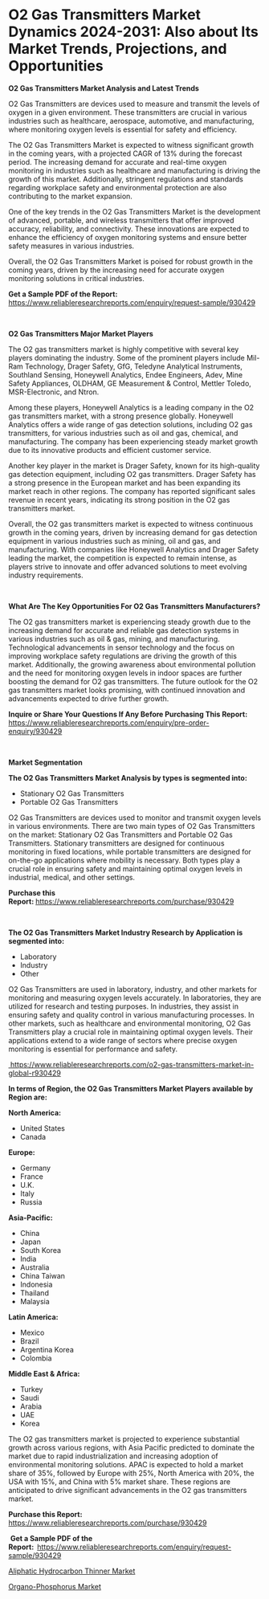 <p><h1>O2 Gas Transmitters Market Dynamics 2024-2031: Also about Its Market Trends, Projections, and Opportunities</h1></p><p><strong>O2 Gas Transmitters Market Analysis and Latest Trends</strong></p>
<p><p>O2 Gas Transmitters are devices used to measure and transmit the levels of oxygen in a given environment. These transmitters are crucial in various industries such as healthcare, aerospace, automotive, and manufacturing, where monitoring oxygen levels is essential for safety and efficiency.</p><p>The O2 Gas Transmitters Market is expected to witness significant growth in the coming years, with a projected CAGR of 13% during the forecast period. The increasing demand for accurate and real-time oxygen monitoring in industries such as healthcare and manufacturing is driving the growth of this market. Additionally, stringent regulations and standards regarding workplace safety and environmental protection are also contributing to the market expansion.</p><p>One of the key trends in the O2 Gas Transmitters Market is the development of advanced, portable, and wireless transmitters that offer improved accuracy, reliability, and connectivity. These innovations are expected to enhance the efficiency of oxygen monitoring systems and ensure better safety measures in various industries.</p><p>Overall, the O2 Gas Transmitters Market is poised for robust growth in the coming years, driven by the increasing need for accurate oxygen monitoring solutions in critical industries.</p></p>
<p><strong>Get a Sample PDF of the Report:&nbsp;</strong> <a href="https://www.reliableresearchreports.com/enquiry/request-sample/930429">https://www.reliableresearchreports.com/enquiry/request-sample/930429</a></p>
<p>&nbsp;</p>
<p><strong>O2 Gas Transmitters Major Market Players</strong></p>
<p><p>The O2 gas transmitters market is highly competitive with several key players dominating the industry. Some of the prominent players include Mil-Ram Technology, Drager Safety, GfG, Teledyne Analytical Instruments, Southland Sensing, Honeywell Analytics, Endee Engineers, Adev, Mine Safety Appliances, OLDHAM, GE Measurement & Control, Mettler Toledo, MSR-Electronic, and Ntron.</p><p>Among these players, Honeywell Analytics is a leading company in the O2 gas transmitters market, with a strong presence globally. Honeywell Analytics offers a wide range of gas detection solutions, including O2 gas transmitters, for various industries such as oil and gas, chemical, and manufacturing. The company has been experiencing steady market growth due to its innovative products and efficient customer service.</p><p>Another key player in the market is Drager Safety, known for its high-quality gas detection equipment, including O2 gas transmitters. Drager Safety has a strong presence in the European market and has been expanding its market reach in other regions. The company has reported significant sales revenue in recent years, indicating its strong position in the O2 gas transmitters market.</p><p>Overall, the O2 gas transmitters market is expected to witness continuous growth in the coming years, driven by increasing demand for gas detection equipment in various industries such as mining, oil and gas, and manufacturing. With companies like Honeywell Analytics and Drager Safety leading the market, the competition is expected to remain intense, as players strive to innovate and offer advanced solutions to meet evolving industry requirements.</p></p>
<p>&nbsp;</p>
<p><strong>What Are The Key Opportunities For O2 Gas Transmitters Manufacturers?</strong></p>
<p><p>The O2 gas transmitters market is experiencing steady growth due to the increasing demand for accurate and reliable gas detection systems in various industries such as oil & gas, mining, and manufacturing. Technological advancements in sensor technology and the focus on improving workplace safety regulations are driving the growth of this market. Additionally, the growing awareness about environmental pollution and the need for monitoring oxygen levels in indoor spaces are further boosting the demand for O2 gas transmitters. The future outlook for the O2 gas transmitters market looks promising, with continued innovation and advancements expected to drive further growth.</p></p>
<p><strong>Inquire or Share Your Questions If Any Before Purchasing This Report:</strong> <a href="https://www.reliableresearchreports.com/enquiry/pre-order-enquiry/930429">https://www.reliableresearchreports.com/enquiry/pre-order-enquiry/930429</a></p>
<p>&nbsp;</p>
<p><strong>Market Segmentation</strong></p>
<p><strong>The O2 Gas Transmitters Market Analysis by types is segmented into:</strong></p>
<p><ul><li>Stationary O2 Gas Transmitters</li><li>Portable O2 Gas Transmitters</li></ul></p>
<p><p>O2 Gas Transmitters are devices used to monitor and transmit oxygen levels in various environments. There are two main types of O2 Gas Transmitters on the market: Stationary O2 Gas Transmitters and Portable O2 Gas Transmitters. Stationary transmitters are designed for continuous monitoring in fixed locations, while portable transmitters are designed for on-the-go applications where mobility is necessary. Both types play a crucial role in ensuring safety and maintaining optimal oxygen levels in industrial, medical, and other settings.</p></p>
<p><strong>Purchase this Report:&nbsp;</strong><a href="https://www.reliableresearchreports.com/purchase/930429">https://www.reliableresearchreports.com/purchase/930429</a></p>
<p>&nbsp;</p>
<p><strong>The O2 Gas Transmitters Market Industry Research by Application is segmented into:</strong></p>
<p><ul><li>Laboratory</li><li>Industry</li><li>Other</li></ul></p>
<p><p>O2 Gas Transmitters are used in laboratory, industry, and other markets for monitoring and measuring oxygen levels accurately. In laboratories, they are utilized for research and testing purposes. In industries, they assist in ensuring safety and quality control in various manufacturing processes. In other markets, such as healthcare and environmental monitoring, O2 Gas Transmitters play a crucial role in maintaining optimal oxygen levels. Their applications extend to a wide range of sectors where precise oxygen monitoring is essential for performance and safety.</p></p>
<p><a href="https://www.reliableresearchreports.com/o2-gas-transmitters-market-in-global-r930429">&nbsp;https://www.reliableresearchreports.com/o2-gas-transmitters-market-in-global-r930429</a></p>
<p><strong>In terms of Region, the O2 Gas Transmitters Market Players available by Region are:</strong></p>
<p>
    <p> <strong> North America: </strong>
        <ul>
            <li>United States</li>
            <li>Canada</li>
        </ul>
        </p> 
    <p> <strong> Europe: </strong>
        <ul>
            <li>Germany</li>
            <li>France</li>
            <li>U.K.</li>
            <li>Italy</li>
            <li>Russia</li>
        </ul>
        </p> 
    <p> <strong> Asia-Pacific: </strong>
        <ul>
            <li>China</li>
            <li>Japan</li>
            <li>South Korea</li>
            <li>India</li>
            <li>Australia</li>
            <li>China Taiwan</li>
            <li>Indonesia</li>
            <li>Thailand</li>
            <li>Malaysia</li>
        </ul>
        </p> 
    <p> <strong> Latin America: </strong>
        <ul>
            <li>Mexico</li>
            <li>Brazil</li>
            <li>Argentina Korea</li>
            <li>Colombia</li>
        </ul>
        </p> 
    <p> <strong> Middle East & Africa: </strong>
        <ul>
            <li>Turkey</li>
            <li>Saudi</li>
            <li>Arabia</li>
            <li>UAE</li>
            <li>Korea</li>
        </ul>
    </p>
    </p>
<p><p>The O2 gas transmitters market is projected to experience substantial growth across various regions, with Asia Pacific predicted to dominate the market due to rapid industrialization and increasing adoption of environmental monitoring solutions. APAC is expected to hold a market share of 35%, followed by Europe with 25%, North America with 20%, the USA with 15%, and China with 5% market share. These regions are anticipated to drive significant advancements in the O2 gas transmitters market.</p></p>
<p><strong>Purchase this Report: </strong><a href="https://www.reliableresearchreports.com/purchase/930429">https://www.reliableresearchreports.com/purchase/930429</a></p>
<p>&nbsp;<strong>Get a Sample PDF of the Report:&nbsp;&nbsp;</strong><a href="https://www.reliableresearchreports.com/enquiry/request-sample/930429">https://www.reliableresearchreports.com/enquiry/request-sample/930429</a></p>
<p><strong></strong></p>
<p><p><a href="https://github.com/nathandecarvalho/Market-Research-Report-List-5/blob/main/aliphatic-hydrocarbon-thinner-market.md">Aliphatic Hydrocarbon Thinner Market</a></p><p><a href="https://github.com/julyju69/Market-Research-Report-List-5/blob/main/organo-phosphorus-market.md">Organo-Phosphorus Market</a></p></p>